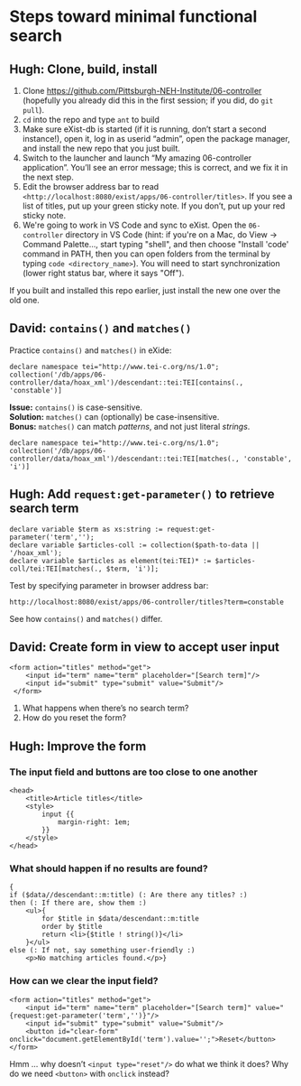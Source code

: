 # Steps toward minimal functional search

## Hugh: Clone, build, install

1. Clone <https://github.com/Pittsburgh-NEH-Institute/06-controller> (hopefully you already did this in the first session; if you did, do `git pull`).
2. `cd` into the repo and type `ant` to build
3. Make sure eXist-db is started (if it is running, don’t start a second instance!), open it, log in as userid “admin”, open the package manager, and install the new repo that you just built.
4. Switch to the launcher and launch “My amazing 06-controller application”. You’ll see an error message; this is correct, and we fix it in the next step.
5. Edit the browser address bar to read `<http://localhost:8080/exist/apps/06-controller/titles>`. If you see a list of titles, put up your green sticky note. If you don’t, put up your red sticky note.
6. We're going to work in VS Code and sync to eXist. Open the `06-controller` directory in VS Code (hint: if you're on a Mac, do View -> Command Palette..., start typing "shell", and then choose "Install 'code' command in PATH, then you can open folders from the terminal by typing `code <directory_name>`). You will need to start synchronization (lower right status bar, where it says "Off").

If you built and installed this repo earlier, just install the new one over the old one.
 
## David: `contains()` and `matches()`

Practice `contains()` and `matches()` in eXide:

```
declare namespace tei="http://www.tei-c.org/ns/1.0";
collection('/db/apps/06-controller/data/hoax_xml')/descendant::tei:TEI[contains(., 'constable')]
```

**Issue:** `contains()` is case-sensitive.  
**Solution:** `matches()` can (optionally) be case-insensitive.  
**Bonus:** `matches()` can match *patterns*, and not just literal *strings*.

```
declare namespace tei="http://www.tei-c.org/ns/1.0";
collection('/db/apps/06-controller/data/hoax_xml')/descendant::tei:TEI[matches(., 'constable', 'i')]
```

## Hugh: Add `request:get-parameter()` to retrieve search term

```xquery
declare variable $term as xs:string := request:get-parameter('term','');
declare variable $articles-coll := collection($path-to-data || '/hoax_xml');
declare variable $articles as element(tei:TEI)* := $articles-coll/tei:TEI[matches(., $term, 'i')];
```


Test by specifying parameter in browser address bar:

```
http://localhost:8080/exist/apps/06-controller/titles?term=constable
```

See how `contains()` and `matches()` differ.

## David: Create form in view to accept user input

```
<form action="titles" method="get">
    <input id="term" name="term" placeholder="[Search term]"/>
    <input id="submit" type="submit" value="Submit"/>
 </form>
```

1. What happens when there’s no search term?
2. How do you reset the form?

## Hugh: Improve the form

### The input field and buttons are too close to one another

```
<head>
    <title>Article titles</title>
    <style>
        input {{
            margin-right: 1em;
        }}
    </style>
</head>
```

### What should happen if no results are found?

```
{
if ($data//descendant::m:title) (: Are there any titles? :)
then (: If there are, show them :)
    <ul>{
        for $title in $data/descendant::m:title
        order by $title
        return <li>{$title ! string()}</li>
    }</ul>
else (: If not, say something user-friendly :)
    <p>No matching articles found.</p>}
```

### How can we clear the input field?

```
<form action="titles" method="get">
    <input id="term" name="term" placeholder="[Search term]" value="{request:get-parameter('term','')}"/>
    <input id="submit" type="submit" value="Submit"/>
    <button id="clear-form" onclick="document.getElementById('term').value='';">Reset</button>
</form>
```

Hmm … why doesn’t `<input type="reset"/>` do what we think it does? Why do we need `<button>` with `onclick` instead?


